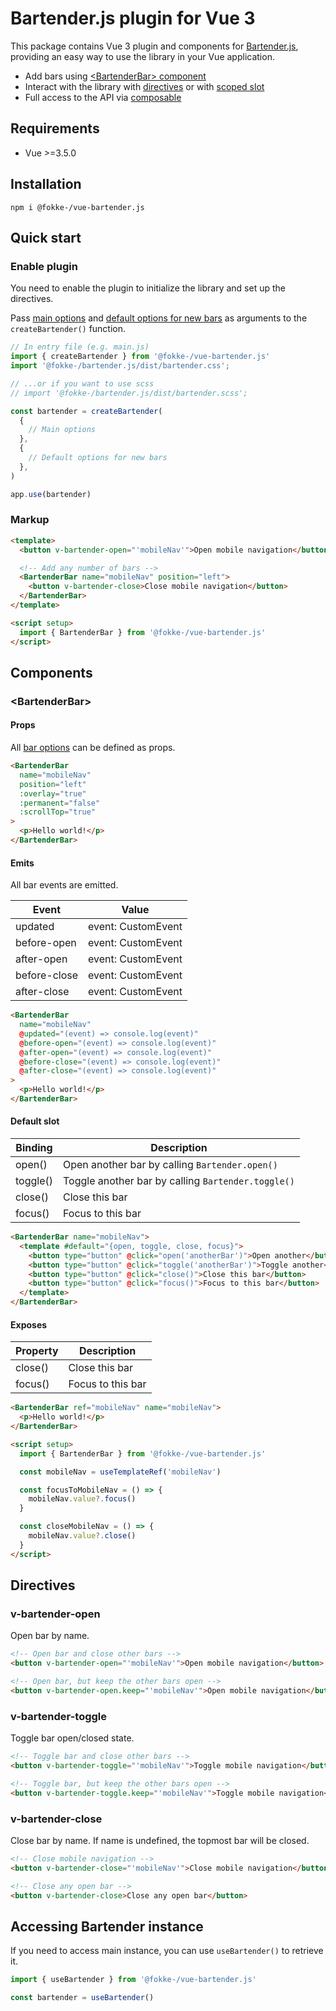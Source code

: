 # Bartender.js plugin for Vue 3

This package contains Vue 3 plugin and components for [Bartender.js](https://www.npmjs.com/package/@fokke-/bartender.js), providing an easy way to use the library in your Vue application.

- Add bars using [\<BartenderBar\> component](#bartenderbar)
- Interact with the library with [directives](#directives) or with [scoped slot](#default-slot)
- Full access to the API via [composable](#accessing-bartender-instance)

## Requirements

- Vue >=3.5.0

## Installation

```console
npm i @fokke-/vue-bartender.js
```

## Quick start

### Enable plugin

You need to enable the plugin to initialize the library and set up the directives.

Pass [main options](https://github.com/Fokke-/bartender.js/tree/master?tab=readme-ov-file#interface-bartenderoptions) and [default options for new bars](https://github.com/Fokke-/bartender.js/tree/master?tab=readme-ov-file#interface-bartenderbardefaultoptions)
as arguments to the `createBartender()` function.

```js
// In entry file (e.g. main.js)
import { createBartender } from '@fokke-/vue-bartender.js'
import '@fokke-/bartender.js/dist/bartender.css';

// ...or if you want to use scss
// import '@fokke-/bartender.js/dist/bartender.scss';

const bartender = createBartender(
  {
    // Main options
  },
  {
    // Default options for new bars
  },
)

app.use(bartender)
```

### Markup

```html
<template>
  <button v-bartender-open="'mobileNav'">Open mobile navigation</button>

  <!-- Add any number of bars -->
  <BartenderBar name="mobileNav" position="left">
    <button v-bartender-close>Close mobile navigation</button>
  </BartenderBar>
</template>

<script setup>
  import { BartenderBar } from '@fokke-/vue-bartender.js'
</script>
```

## Components

### \<BartenderBar\>

#### Props

All [bar options](https://github.com/Fokke-/bartender.js/tree/master?tab=readme-ov-file#interface-bartenderbardefaultoptions) can be defined as props.

```html
<BartenderBar
  name="mobileNav"
  position="left"
  :overlay="true"
  :permanent="false"
  :scrollTop="true"
>
  <p>Hello world!</p>
</BartenderBar>
```

#### Emits

All bar events are emitted.

| Event        | Value              |
| ------------ | ------------------ |
| updated      | event: CustomEvent |
| before-open  | event: CustomEvent |
| after-open   | event: CustomEvent |
| before-close | event: CustomEvent |
| after-close  | event: CustomEvent |

```html
<BartenderBar
  name="mobileNav"
  @updated="(event) => console.log(event)"
  @before-open="(event) => console.log(event)"
  @after-open="(event) => console.log(event)"
  @before-close="(event) => console.log(event)"
  @after-close="(event) => console.log(event)"
>
  <p>Hello world!</p>
</BartenderBar>
```

#### Default slot

| Binding  | Description                                        |
| -------- | -------------------------------------------------- |
| open()   | Open another bar by calling `Bartender.open()`     |
| toggle() | Toggle another bar by calling `Bartender.toggle()` |
| close()  | Close this bar                                     |
| focus()  | Focus to this bar                                  |

```html
<BartenderBar name="mobileNav">
  <template #default="{open, toggle, close, focus}">
    <button type="button" @click="open('anotherBar')">Open another</button>
    <button type="button" @click="toggle('anotherBar')">Toggle another</button>
    <button type="button" @click="close()">Close this bar</button>
    <button type="button" @click="focus()">Focus to this bar</button>
  </template>
</BartenderBar>
```

#### Exposes

| Property | Description       |
| -------- | ----------------- |
| close()  | Close this bar    |
| focus()  | Focus to this bar |

```html
<BartenderBar ref="mobileNav" name="mobileNav">
  <p>Hello world!</p>
</BartenderBar>

<script setup>
  import { BartenderBar } from '@fokke-/vue-bartender.js'

  const mobileNav = useTemplateRef('mobileNav')

  const focusToMobileNav = () => {
    mobileNav.value?.focus()
  }

  const closeMobileNav = () => {
    mobileNav.value?.close()
  }
</script>
```

## Directives

### v-bartender-open

Open bar by name.

```html
<!-- Open bar and close other bars -->
<button v-bartender-open="'mobileNav'">Open mobile navigation</button>

<!-- Open bar, but keep the other bars open -->
<button v-bartender-open.keep="'mobileNav'">Open mobile navigation</button>
```

### v-bartender-toggle

Toggle bar open/closed state.

```html
<!-- Toggle bar and close other bars -->
<button v-bartender-toggle="'mobileNav'">Toggle mobile navigation</button>

<!-- Toggle bar, but keep the other bars open -->
<button v-bartender-toggle.keep="'mobileNav'">Toggle mobile navigation</button>
```

### v-bartender-close

Close bar by name. If name is undefined, the topmost bar will be closed.

```html
<!-- Close mobile navigation -->
<button v-bartender-close="'mobileNav'">Close mobile navigation</button>

<!-- Close any open bar -->
<button v-bartender-close>Close any open bar</button>
```

## Accessing Bartender instance

If you need to access main instance, you can use `useBartender()` to retrieve it.

```javascript
import { useBartender } from '@fokke-/vue-bartender.js'

const bartender = useBartender()
```
